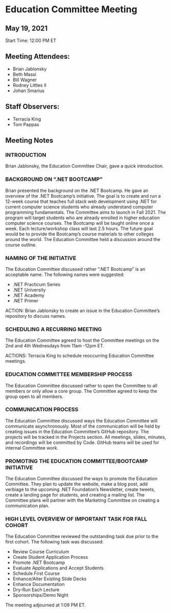 # Education Committee Meeting
## May 19, 2021
Start Time: 12:00 PM ET

## Meeting Attendees:
- Brian Jablonsky
- Beth Massi
- Bill Wagner
- Rodney Littles II
- Johan Smarius

## Staff Observers: 
- Terracia King
- Tom Pappas

## Meeting Notes
### INTRODUCTION

Brian Jablonsky, the Education Committee Chair, gave a quick introduction.

### BACKGROUND ON “.NET BOOTCAMP”

Brian presented the background on the .NET Bootcamp. He gave an overview of the .NET Bootcamp’s initiative. The goal is to create and run a 12-week course that teaches full stack web development using .NET for current computer science students who already understand computer programming fundamentals. The Committee aims to launch in Fall 2021. The program will target students who are already enrolled in higher education computer science courses. The Bootcamp will be taught online once a week. Each lecture/workshop class will last 2.5 hours. The future goal would be to provide the Bootcamp’s course materials to other colleges around the world. The Education Committee held a discussion around the course outline.  

### NAMING OF THE INITIATIVE

The Education Committee discussed rather “.NET Bootcamp” is an acceptable name. The following names were suggested:
-	.NET Practicum Series
-	.NET University
-	.NET Academy
-	.NET Primer

ACTION: Brian Jablonsky to create an issue in the Education Committee’s repository to discuss names. 

### SCHEDULING A RECURRING MEETING

The Education Committee agreed to host the Committee meetings on the 2nd and 4th Wednesdays from 11am -12pm ET. 

ACTIONS: Terracia King to schedule reoccurring Education Committee meetings. 

### EDUCATION COMMITTEE MEMBERSHIP PROCESS

The Education Committee discussed rather to open the Committee to all members or only allow a core group. The Committee agreed to keep the group open to all members. 

### COMMUNICATION PROCESS

The Education Committee discussed ways the Education Committee will communicate asynchronously. Most of the communication will be held by creating issues in the Education Committee’s GitHub repository. The projects will be tracked in the Projects section. All meetings, slides, minutes, and recordings will be committed by Code. GitHub teams will be used for internal Committee work. 

### PROMOTING THE EDUCATION COMMITTEE/BOOTCAMP INITIATIVE

The Education Committee discussed the ways to promote the Education Committee. They plan to update the website, make a blog post, add verbiage to the upcoming .NET Foundation’s Newsletter, create tweets, create a landing page for students, and creating a mailing list. The Committee plans will partner with the Marketing Committee on creating a communication plan. 

### HIGH LEVEL OVERVIEW OF IMPORTANT TASK FOR FALL COHORT

The Education Committee reviewed the outstanding task due prior to the first cohort. The following task was discussed:
-	Review Course Curriculum
-	Create Student Application Process
-	Promote .NET Bootcamp
-	Evaluate Applications and Accept Students
-	Schedule First Course
-	Enhance/Alter Existing Slide Decks
-	Enhance Documentation
-	Dry-Run Each Lecture
-	Sponsorships/Demo Night

The meeting adjourned at 1:09 PM ET.
